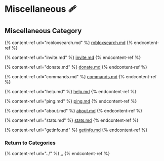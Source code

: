 # Miscellaneous 🩹

## Miscellaneous Category

{% content-ref url="robloxsearch.md" %}
[robloxsearch.md](robloxsearch.md)
{% endcontent-ref %}

{% content-ref url="invite.md" %}
[invite.md](invite.md)
{% endcontent-ref %}

{% content-ref url="donate.md" %}
[donate.md](donate.md)
{% endcontent-ref %}

{% content-ref url="commands.md" %}
[commands.md](commands.md)
{% endcontent-ref %}

{% content-ref url="help.md" %}
[help.md](help.md)
{% endcontent-ref %}

{% content-ref url="ping.md" %}
[ping.md](ping.md)
{% endcontent-ref %}

{% content-ref url="about.md" %}
[about.md](about.md)
{% endcontent-ref %}

{% content-ref url="stats.md" %}
[stats.md](stats.md)
{% endcontent-ref %}

{% content-ref url="getinfo.md" %}
[getinfo.md](getinfo.md)
{% endcontent-ref %}

### Return to Categories

{% content-ref url="../" %}
[..](../)
{% endcontent-ref %}
